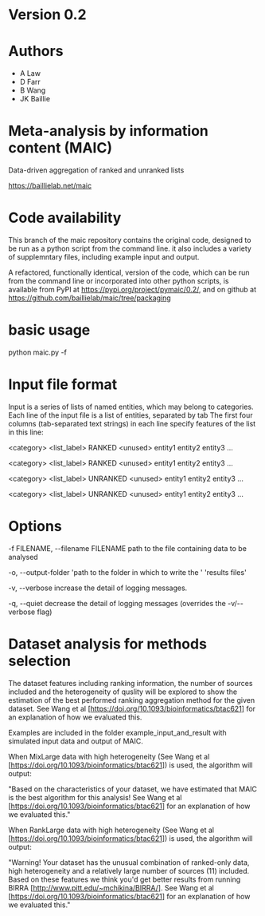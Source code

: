 # Version 0.2

# Authors
- A Law
- D Farr
- B Wang
- JK Baillie

# Meta-analysis by information content (MAIC)
Data-driven aggregation of ranked and unranked lists

https://baillielab.net/maic

# Code availability

This branch of the maic repository contains the original code, designed to be run as a python script from the command line. it also includes a variety of supplemntary files, including example input and output.

A refactored, functionally identical, version of the code, which can be run from the command line or incorporated into other python scripts, is available from PyPI at https://pypi.org/project/pymaic/0.2/, and on github at https://github.com/baillielab/maic/tree/packaging

# basic usage

python maic.py -f <inputfilename>

# Input file format

Input is a series of lists of named entities, which may belong to categories. Each line of the input file is a list of entities, separated by tab
The first four columns (tab-separated text strings) in each line specify features of the list in this line:

\<category>	<list_label>	RANKED	\<unused>	entity1	entity2	entity3	...

\<category>	<list_label>	RANKED	\<unused>	entity1	entity2	entity3	...

\<category>	<list_label>	UNRANKED	\<unused>	entity1	entity2	entity3	...

\<category>	<list_label>	UNRANKED	\<unused>	entity1	entity2	entity3	...

# Options

-f FILENAME, --filename FILENAME
                      path to the file containing data to be analysed

-o, --output-folder 'path to the folder in which to write the '
                             'results files'

-v, --verbose         increase the detail of logging messages.

-q, --quiet           decrease the detail of logging messages (overrides the
                      -v/--verbose flag)

# Dataset analysis for methods selection
  
The dataset features including ranking information, the number of sources included and the heterogeneity of quslity will be explored to show the estimation of the best performed ranking aggregation method for the given dataset. See Wang et al [https://doi.org/10.1093/bioinformatics/btac621] for an explanation of how we evaluated this. 
  
Examples are included in the folder example_input_and_result with simulated input data and output of MAIC. 

  When MixLarge data with high heterogeneity (See Wang et al [https://doi.org/10.1093/bioinformatics/btac621]) is used, the algorithm will output:
  
  "Based on the characteristics of your dataset, we have estimated that MAIC is the best algorithm for this analysis! See Wang et al [https://doi.org/10.1093/bioinformatics/btac621] for an explanation of how we evaluated this."

  When RankLarge data with high heterogeneity (See Wang et al [https://doi.org/10.1093/bioinformatics/btac621]) is used, the algorithm will output:
  
  "Warning! Your dataset has the unusual combination of ranked-only data, high heterogeneity and a relatively large number of sources (11) included. Based on these features we think you'd get better results from running BIRRA [http://www.pitt.edu/~mchikina/BIRRA/]. See Wang et al [https://doi.org/10.1093/bioinformatics/btac621] for an explanation of how we evaluated this."
